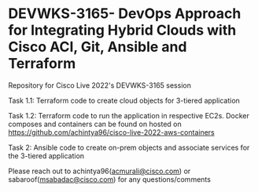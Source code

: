 # DEVWKS-3165- DevOps Approach for Integrating Hybrid Clouds with Cisco ACI, Git, Ansible and Terraform


Repository for Cisco Live 2022's DEVWKS-3165 session

Task 1.1: Terraform code to create cloud objects for 3-tiered application 

Task 1.2: Terraform code to run the application in respective EC2s. Docker composes and containers can be found on hosted on https://github.com/achintya96/cisco-live-2022-aws-containers 

Task 2: Ansible code to create on-prem objects and associate services for the 3-tiered application

Please reach out to achintya96(acmurali@cisco.com) or sabaroof(msabadac@cisco.com) for any questions/comments 
